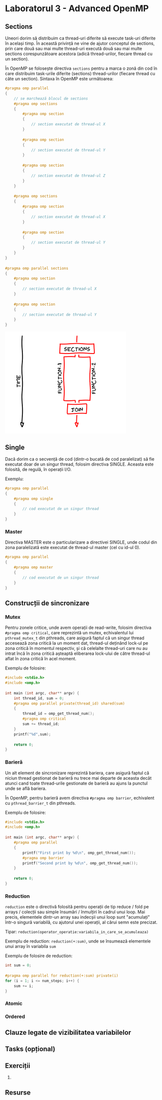 # Laboratorul 3 - Advanced OpenMP
## Sections
Uneori dorim să distribuim ca thread-uri diferite să execute task-uri diferite în același timp. În această privință ne vine de ajutor conceptul de sections, prin care două sau mai multe thread-uri execută două sau mai multe sections corespunzătoare acestora (adică thread-urilor, fiecare thread cu un section).

În OpenMP se folosește directiva `sections` pentru a marca o zonă din cod în care distribuim task-urile diferite (sections) thread-urilor (fiecare thread cu câte un section). Sintaxa în OpenMP este următoarea:
```c
#pragma omp parallel 
{
    // se marchează blocul de sections
    #pragma omp sections
    {
        #pragma omp section
        {
            // section executat de thread-ul X
        }
        
        #pragma omp section
        {
            // section executat de thread-ul Y
        }

        #pragma omp section
        {
            // section executat de thread-ul Z
        }           
    }

    #pragma omp sections
    {
        #pragma omp section
        {
            // section executat de thread-ul X
        }
        
        #pragma omp section
        {
            // section executat de thread-ul Y
        }
    }
}

#pragma omp parallel sections
{
    #pragma omp section
    {
        // section executat de thread-ul X
    }
        
    #pragma omp section
    {
        // section executat de thread-ul Y
    }
}
```

![sections](../media/lab3/sections.png)
## Single
Dacă dorim ca o secvență de cod (dintr-o bucată de cod paralelizat) să fie executat doar de un singur thread, folosim directiva SINGLE. Aceasta este folosită, de regulă, în operații I/O.

Exemplu:
```c
#pragma omp parallel
{
    #pragma omp single
    {
        // cod executat de un singur thread
    }
}
```
### Master
Directiva MASTER este o particularizare a directivei SINGLE, unde codul din zona paralelizată este executat de thread-ul master (cel cu id-ul 0).

```c
#pragma omp parallel
{
    #pragma omp master
    {
        // cod executat de un singur thread
    }
}
```

## Construcții de sincronizare
### Mutex
Pentru zonele critice, unde avem operații de read-write, folosim directiva `#pragma omp critical`, care reprezintă un mutex, echivalentul lui `pthread_mutex_t` din pthreads, care asigură faptul că un singur thread accesează zona critică la un moment dat, thread-ul deținând lock-ul pe zona critică în momentul respectiv, și că celelalte thread-uri care nu au intrat încă în zona critică așteaptă eliberarea lock-ului de către thread-ul aflat în zona critică în acel moment.

Exemplu de folosire:
```c
#include <stdio.h>
#include <omp.h>

int main (int argc, char** argv) {
    int thread_id, sum = 0;
    #pragma omp parallel private(thread_id) shared(sum)
    {
        thread_id = omp_get_thread_num();
        #pragma omp critical
        sum += thread_id;
    }
    printf("%d",sum);
    
    return 0;
}
```

### Barieră
Un alt element de sincronizare reprezintă bariera, care asigură faptul că niciun thread gestionat de barieră nu trece mai departe de aceasta decât atunci cand toate thread-urile gestionate de barieră au ajuns la punctul unde se află bariera.

În OpenMP, pentru barieră avem directiva `#pragma omp barrier`, echivalent cu `pthread_barrier_t` din pthreads.

Exemplu de folosire:
```c
#include <stdio.h>
#include <omp.h>

int main (int argc, char** argv) {
    #pragma omp parallel 
    {
        printf("First print by %d\n", omp_get_thread_num());
        #pragma omp barrier
        printf("Second print by %d\n", omp_get_thread_num());
    }
    
    return 0;
}
```

### Reduction
`reduction` este o directivă folosită pentru operații de tip reduce / fold pe arrays / colecții sau simple însumări / înmulțiri în cadrul unui loop. Mai precis, elementele dintr-un array sau indecșii unui loop sunt "acumulați" într-o singură variabilă, cu ajutorul unei operații, al cărui semn este precizat.

Tipar: `reduction(operator_operatie:variabila_in_care_se_acumuleaza)`

Exemplu de reduction: `reduction(+:sum)`, unde se însumează elementele unui array în variabila `sum`

Exemplu de folosire de reduction:
```c
int sum = 0;

#pragma omp parallel for reduction(+:sum) private(i)
for (i = 1; i <= num_steps; i++) {
    sum += i;
}
```
### Atomic
### Ordered
## Clauze legate de vizibilitatea variabilelor
## Tasks (opțional)
## Exerciții
1)
## Resurse